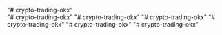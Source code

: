 "# crypto-trading-okx"  
"# crypto-trading-okx" 
"# crypto-trading-okx" 
"# crypto-trading-okx" 
"# crypto-trading-okx" 
"# crypto-trading-okx" 
"# crypto-trading-okx" 
